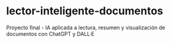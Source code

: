 # lector-inteligente-documentos
Proyecto final - IA aplicada a lectura, resumen y visualización de documentos con ChatGPT y DALL·E
